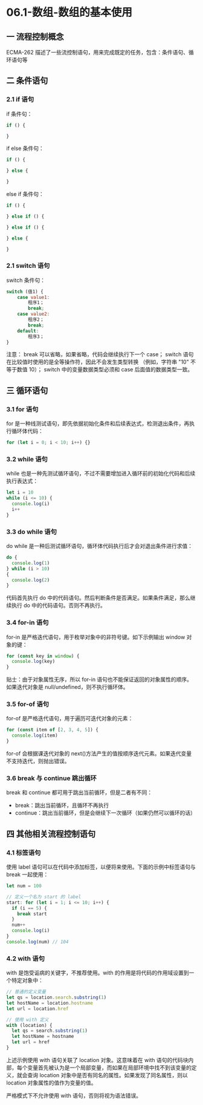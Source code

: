 # 06.1-数组-数组的基本使用

## 一 流程控制概念

ECMA-262 描述了一些流控制语句，用来完成既定的任务，包含：条件语句、循环语句等

## 二 条件语句

### 2.1 if 语句

if 条件句：

```js
if () {

}
```

if else 条件句：

```js
if () {

} else {

}
```

else if 条件句：

```js
if () {

} else if () {

} else if () {

} else {

}
```

### 2.1 switch 语句

switch 条件句：

```js
switch (值1) {
    case value1:
        程序1；
        break;
    case value2:
        程序2；
        break;
    default:
        程序3；
}
```

注意：
break 可以省略，如果省略，代码会继续执行下一个 case；
switch 语句在比较值时使用的是全等操作符，因此不会发生类型转换
（例如，字符串 "10" 不等于数值 10）；
switch 中的变量数据类型必须和 case 后面值的数据类型一致。

## 三 循环语句

### 3.1 for 语句

for 是一种线测试语句，即先依据初始化条件和后续表达式，检测退出条件，再执行循环体代码：

```js
for (let i = 0; i < 10; i++) {}
```

### 3.2 while 语句

while 也是一种先测试循环语句，不过不需要增加进入循环前的初始化代码和后续执行表达式：

```js
let i = 10
while (i <= 10) {
  console.log(i)
  i++
}
```

### 3.3 do while 语句

do while 是一种后测试循环语句，循环体代码执行后才会对退出条件进行求值：

```js
do {
  console.log(1)
} while (i > 10)
{
  console.log(2)
}
```

代码首先执行 do 中的代码语句。然后判断条件是否满足。如果条件满足，那么继续执行 do 中的代码语句。否则不再执行。

### 3.4 for-in 语句

for-in 是严格迭代语句，用于枚举对象中的非符号键。如下示例输出 window 对象的键：

```js
for (const key in window) {
  console.log(key)
}
```

贴士：由于对象属性无序，所以 for-in 语句也不能保证返回的对象属性的顺序。如果迭代对象是 null/undefined，则不执行循环体。

### 3.5 for-of 语句

for-of 是严格迭代语句，用于遍历可迭代对象的元素：

```js
for (const item of [2, 3, 4, 5]) {
  console.log(item)
}
```

for-of 会根据课迭代对象的 next()方法产生的值按顺序迭代元素。如果迭代变量不支持迭代，则抛出错误。

### 3.6 break 与 continue 跳出循环

break 和 continue 都可用于跳出当前循环，但是二者有不同：

- break：跳出当前循环，且循环不再执行
- continue：跳出当前循环，但是会继续下一次循环（如果仍然可以循环的话）

## 四 其他相关流程控制语句

### 4.1 标签语句

使用 label 语句可以在代码中添加标签，以便将来使用。下面的示例中标签语句与 break 一起使用：

```js
let num = 100

// 定义一个名为 start 的 label
start: for (let i = 1; i <= 10; i++) {
  if (i == 5) {
    break start
  }
  num++
  console.log(i)
}
console.log(num) // 104
```

### 4.2 with 语句

with 是饱受诟病的关键字，不推荐使用。with 的作用是将代码的作用域设置到一个特定对象中：

```js
// 普通的定义变量
let qs = location.search.substring(1)
let hostName = location.hostname
let url = location.href

// 使用 with 定义
with (location) {
  let qs = search.substring(1)
  let hostName = hostname
  let url = href
}
```

上述示例使用 with 语句关联了 location 对象。这意味着在 with 语句的代码块内部，每个变量首先被认为是一个局部变量，而如果在局部环境中找不到该变量的定义，就会查询 location 对象中是否有同名的属性。如果发现了同名属性，则以 location 对象属性的值作为变量的值。

严格模式下不允许使用 with 语句，否则将视为语法错误。
